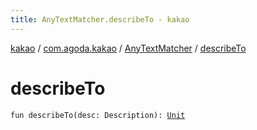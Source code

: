 ```yaml
---
title: AnyTextMatcher.describeTo - kakao
---
```


[kakao](../../index.html) / [com.agoda.kakao](../index.html) / [AnyTextMatcher](index.html) / [describeTo](.)

# describeTo

`fun describeTo(desc: Description): `[`Unit`](https://kotlinlang.org/api/latest/jvm/stdlib/kotlin/-unit/index.html)